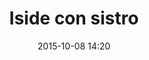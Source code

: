 ---
title: Iside con sistro
layout: post
date: 2015-10-08 14:20
numero: 52
image: 52_iside_sistro.png
thumb: 52_iside_sistro.svg
wiki: https://it.wikipedia.org/wiki/Iside
source: https://commons.wikimedia.org/wiki/File:Marble_statue_of_Isis,_the_goddess_holds_a_situla_and_sistrum,_ritual_implements_used_in_her_worship,_from_117_until_138_AD,_found_at_Hadrian%27s_Villa_(Pantanello),_Palazzo_Nuovo,_Capitoline_Museums_(12945630725).jpg
source-name: Wikimedia Commons
autore: luca corsato
social-autore: https://twitter.com/lucacorsato
social-idea: https://twitter.com/astridrome
idea: Astrid D'Eredità 
tags:
- donna
- divinità
- id. D'Eredità
---